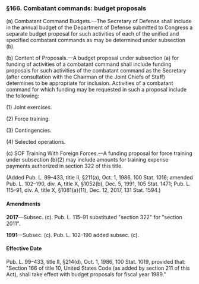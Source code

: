 ### §166. Combatant commands: budget proposals ###

(a) Combatant Command Budgets.—The Secretary of Defense shall include in the annual budget of the Department of Defense submitted to Congress a separate budget proposal for such activities of each of the unified and specified combatant commands as may be determined under subsection (b).

(b) Content of Proposals.—A budget proposal under subsection (a) for funding of activities of a combatant command shall include funding proposals for such activities of the combatant command as the Secretary (after consultation with the Chairman of the Joint Chiefs of Staff) determines to be appropriate for inclusion. Activities of a combatant command for which funding may be requested in such a proposal include the following:

(1) Joint exercises.

(2) Force training.

(3) Contingencies.

(4) Selected operations.

(c) SOF Training With Foreign Forces.—A funding proposal for force training under subsection (b)(2) may include amounts for training expense payments authorized in section 322 of this title.

(Added Pub. L. 99–433, title II, §211(a), Oct. 1, 1986, 100 Stat. 1016; amended Pub. L. 102–190, div. A, title X, §1052(b), Dec. 5, 1991, 105 Stat. 1471; Pub. L. 115–91, div. A, title X, §1081(a)(11), Dec. 12, 2017, 131 Stat. 1594.)

#### Amendments ####

**2017**—Subsec. (c). Pub. L. 115–91 substituted "section 322" for "section 2011".

**1991**—Subsec. (c). Pub. L. 102–190 added subsec. (c).

#### Effective Date ####

Pub. L. 99–433, title II, §214(d), Oct. 1, 1986, 100 Stat. 1019, provided that: "Section 166 of title 10, United States Code (as added by section 211 of this Act), shall take effect with budget proposals for fiscal year 1989."